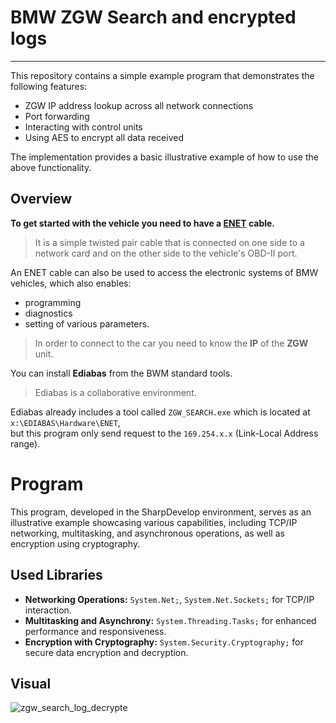 # BMW ZGW Search and encrypted logs
---
This repository contains a simple example program that demonstrates the following features:

- ZGW IP address lookup across all network connections
- Port forwarding
- Interacting with control units
- Using AES to encrypt all data received

The implementation provides a basic illustrative example of how to use the above functionality.

## Overview
**To get started with the vehicle you need to have a  [ENET][enet] cable.**  
> It is a simple twisted pair cable that is connected on one side to a network card and on the other side to the vehicle's OBD-II port.  

An ENET cable can also be used to access the electronic systems of BMW vehicles, which also enables:
- programming
- diagnostics
- setting of various parameters.  

> In order to connect to the car you need to know the **IP** of the **ZGW** unit.  

You can install **Ediabas** from the BWM standard tools.
> Ediabas is a collaborative environment.

Ediabas already includes a tool called `ZGW_SEARCH.exe` which is located at `x:\EDIABAS\Hardware\ENET`,  
but this program only send request to the `169.254.x.x` (Link-Local Address range).

# Program

This program, developed in the SharpDevelop environment, serves as an illustrative example showcasing various capabilities, including TCP/IP networking, multitasking, and asynchronous operations, as well as encryption using cryptography.

## Used Libraries

- **Networking Operations:** `System.Net;`, `System.Net.Sockets;` for TCP/IP interaction.
- **Multitasking and Asynchrony:** `System.Threading.Tasks;` for enhanced performance and responsiveness.
- **Encryption with Cryptography:** `System.Security.Cryptography;` for secure data encryption and decryption.

## Visual
![zgw_search_log_decrypte](https://github.com/Viaszx/Mazda-SkyActiv-EngineCoolantTemp/assets/78595419/58674369-8196-411d-90b1-a3bd2e792f0b)

[enet]: <http://bmwtools.info/uploads/enet_doku.pdf> "Пример Title"
